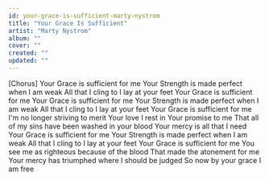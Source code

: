 ```yaml
---
id: your-grace-is-sufficient-marty-nystrom
title: "Your Grace Is Sufficient"
artist: "Marty Nystrom"
album: ""
cover: ""
created: ""
updated: ""
---
```


[Chorus]
Your Grace is sufficient for me
Your Strength is made perfect when I am weak
All that I cling to I lay at your feet
Your Grace is sufficient for me
Your Grace is sufficient for me
Your Strength is made perfect when I am weak
All that I cling to I lay at your feet
Your Grace is sufficient for me
I'm no longer striving to merit Your love
I rest in Your promise to me
That all of my sins have been washed in your blood
Your mercy is all that I need
Your Grace is sufficient for me
Your Strength is made perfect when I am weak
All that I cling to I lay at your feet
Your Grace is sufficient for me
You see me as righteous because of the blood
That made the atonement for me
Your mercy has triumphed where I should be judged
So now by your grace I am free